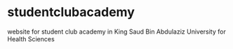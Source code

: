 # studentclubacademy
website for student club academy in King Saud Bin Abdulaziz University for Health Sciences
